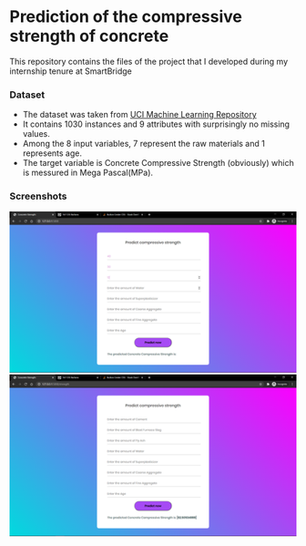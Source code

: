 # Prediction of the compressive strength of concrete
This repository contains the files of the project that I developed during my internship tenure at SmartBridge

### Dataset 
- The dataset was taken from  <a href="http://archive.ics.uci.edu/ml/datasets/Concrete+Compressive+Strength">UCI Machine Learning Repository</a> 
- It contains 1030 instances and 9 attributes with surprisingly no missing values. 
- Among the 8 input variables, 7 represent the raw materials and 1 represents age. 
- The target variable is Concrete Compressive Strength (obviously) which is messured in Mega Pascal(MPa).

### Screenshots

<img src = "/Screenshots/Screenshot1.png">

<img src = "/Screenshots/Screenshot2.png">




